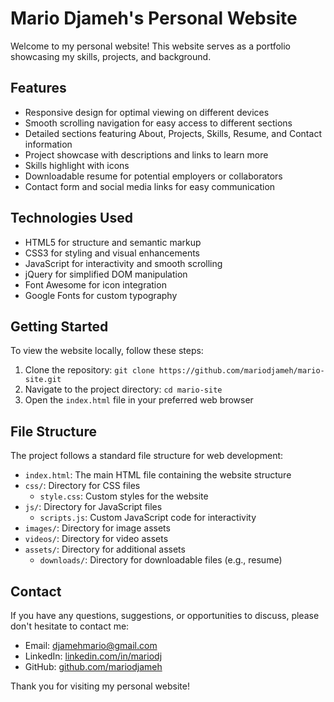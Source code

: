 # Mario Djameh's Personal Website

Welcome to my personal website! This website serves as a portfolio showcasing my skills, projects, and background.

## Features

- Responsive design for optimal viewing on different devices
- Smooth scrolling navigation for easy access to different sections
- Detailed sections featuring About, Projects, Skills, Resume, and Contact information
- Project showcase with descriptions and links to learn more
- Skills highlight with icons 
- Downloadable resume for potential employers or collaborators
- Contact form and social media links for easy communication

## Technologies Used

- HTML5 for structure and semantic markup
- CSS3 for styling and visual enhancements
- JavaScript for interactivity and smooth scrolling
- jQuery for simplified DOM manipulation
- Font Awesome for icon integration
- Google Fonts for custom typography

## Getting Started

To view the website locally, follow these steps:

1. Clone the repository: `git clone https://github.com/mariodjameh/mario-site.git`
2. Navigate to the project directory: `cd mario-site`
3. Open the `index.html` file in your preferred web browser

## File Structure

The project follows a standard file structure for web development:

- `index.html`: The main HTML file containing the website structure
- `css/`: Directory for CSS files
  - `style.css`: Custom styles for the website
- `js/`: Directory for JavaScript files
  - `scripts.js`: Custom JavaScript code for interactivity
- `images/`: Directory for image assets
- `videos/`: Directory for video assets
- `assets/`: Directory for additional assets
  - `downloads/`: Directory for downloadable files (e.g., resume)



## Contact

If you have any questions, suggestions, or opportunities to discuss, please don't hesitate to contact me:

- Email: djamehmario@gmail.com
- LinkedIn: [linkedin.com/in/mariodj](https://www.linkedin.com/in/mariodj/)
- GitHub: [github.com/mariodjameh](https://github.com/mariodjameh)

Thank you for visiting my personal website!